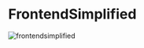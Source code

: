 # FrontendSimplified
![frontendsimplified](https://user-images.githubusercontent.com/93794655/201125623-c1e2eb60-b439-4101-87f3-2c7144236fb8.png)
